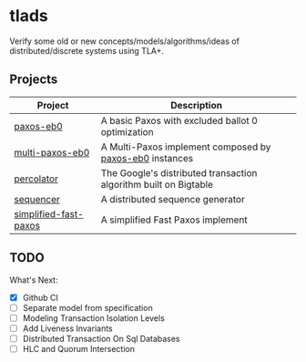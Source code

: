 # tlads

Verify some old or new concepts/models/algorithms/ideas of distributed/discrete systems using TLA+.

## Projects

| Project                                         | Description                                                           |
| ---                                             | ---                                                                   |
| [paxos-eb0](paxos-eb0/)                         | A basic Paxos with excluded ballot 0 optimization                     |
| [multi-paxos-eb0](multi-paxos-eb0/)             | A Multi-Paxos implement composed by [paxos-eb0](paxos-eb0/) instances |
| [percolator](percolator/)                       | The Google's distributed transaction algorithm built on Bigtable      |
| [sequencer](sequencer/)                         | A distributed sequence generator                                      |
| [simplified-fast-paxos](simplified-fast-paxos/) | A simplified Fast Paxos implement                                     |

## TODO

What's Next:

- [x] Github CI
- [ ] Separate model from specification
- [ ] Modeling Transaction Isolation Levels
- [ ] Add Liveness Invariants
- [ ] Distributed Transaction On Sql Databases
- [ ] HLC and Quorum Intersection
